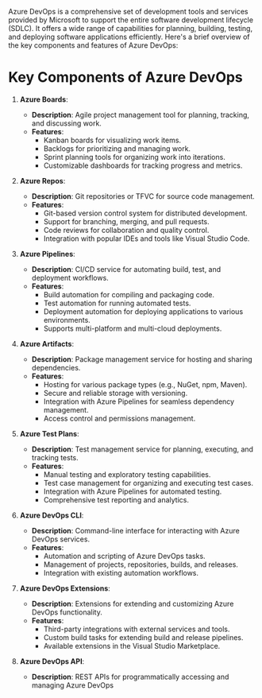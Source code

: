 Azure DevOps is a comprehensive set of development tools and services provided by Microsoft to support the entire software development lifecycle (SDLC). 
It offers a wide range of capabilities for planning, building, testing, and deploying software applications efficiently. 
Here's a brief overview of the key components and features of Azure DevOps:


# Key Components of Azure DevOps

1. **Azure Boards**:
   - **Description**: Agile project management tool for planning, tracking, and discussing work.
   - **Features**:
     - Kanban boards for visualizing work items.
     - Backlogs for prioritizing and managing work.
     - Sprint planning tools for organizing work into iterations.
     - Customizable dashboards for tracking progress and metrics.

2. **Azure Repos**:
   - **Description**: Git repositories or TFVC for source code management.
   - **Features**:
     - Git-based version control system for distributed development.
     - Support for branching, merging, and pull requests.
     - Code reviews for collaboration and quality control.
     - Integration with popular IDEs and tools like Visual Studio Code.

3. **Azure Pipelines**:
   - **Description**: CI/CD service for automating build, test, and deployment workflows.
   - **Features**:
     - Build automation for compiling and packaging code.
     - Test automation for running automated tests.
     - Deployment automation for deploying applications to various environments.
     - Supports multi-platform and multi-cloud deployments.

4. **Azure Artifacts**:
   - **Description**: Package management service for hosting and sharing dependencies.
   - **Features**:
     - Hosting for various package types (e.g., NuGet, npm, Maven).
     - Secure and reliable storage with versioning.
     - Integration with Azure Pipelines for seamless dependency management.
     - Access control and permissions management.

5. **Azure Test Plans**:
   - **Description**: Test management service for planning, executing, and tracking tests.
   - **Features**:
     - Manual testing and exploratory testing capabilities.
     - Test case management for organizing and executing test cases.
     - Integration with Azure Pipelines for automated testing.
     - Comprehensive test reporting and analytics.

6. **Azure DevOps CLI**:
   - **Description**: Command-line interface for interacting with Azure DevOps services.
   - **Features**:
     - Automation and scripting of Azure DevOps tasks.
     - Management of projects, repositories, builds, and releases.
     - Integration with existing automation workflows.

7. **Azure DevOps Extensions**:
   - **Description**: Extensions for extending and customizing Azure DevOps functionality.
   - **Features**:
     - Third-party integrations with external services and tools.
     - Custom build tasks for extending build and release pipelines.
     - Available extensions in the Visual Studio Marketplace.

8. **Azure DevOps API**:
   - **Description**: REST APIs for programmatically accessing and managing Azure DevOps

